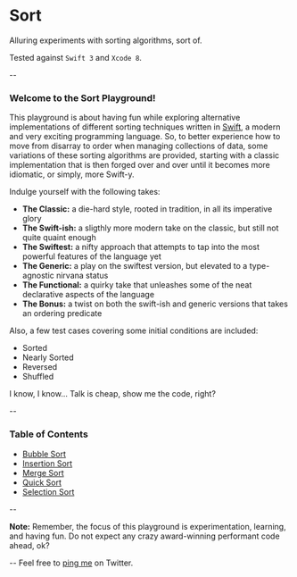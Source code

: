 # Sort
Alluring experiments with sorting algorithms, sort of.

Tested against `Swift 3` and `Xcode 8`.

--
### Welcome to the Sort Playground!

This playground is about having fun while exploring alternative implementations of different sorting techniques written in [Swift](http://swift.org), a modern and very exciting programming language. So, to better experience how to move from disarray to order when managing collections of data, some variations of these sorting algorithms are provided, starting with a classic implementation that is then forged over and over until it becomes more idiomatic, or simply, more Swift-y.

Indulge yourself with the following takes:

- **The Classic:** a die-hard style, rooted in tradition, in all its imperative glory
- **The Swift-ish:** a sligthly more modern take on the classic, but still not quite quaint enough
- **The Swiftest:** a nifty approach that attempts to tap into the most powerful features of the language yet
- **The Generic:** a play on the swiftest version, but elevated to a type-agnostic nirvana status
- **The Functional:** a quirky take that unleashes some of the neat declarative aspects of the language
- **The Bonus:** a twist on both the swift-ish and generic versions that takes an ordering predicate

Also, a few test cases covering some initial conditions are included:

- Sorted
- Nearly Sorted
- Reversed
- Shuffled

I know, I know... Talk is cheap, show me the code, right?

--
### Table of Contents

- [Bubble Sort](https://github.com/adrfer/Sort/blob/master/Sort.playground/Pages/Bubble%20Sort.xcplaygroundpage/Contents.swift)
- [Insertion Sort](https://github.com/adrfer/Sort/blob/master/Sort.playground/Pages/Insertion%20Sort.xcplaygroundpage/Contents.swift)
- [Merge Sort](https://github.com/adrfer/Sort/blob/master/Sort.playground/Pages/Merge%20Sort.xcplaygroundpage/Contents.swift)
- [Quick Sort](https://github.com/adrfer/Sort/blob/master/Sort.playground/Pages/Quick%20Sort.xcplaygroundpage/Contents.swift)
- [Selection Sort](https://github.com/adrfer/Sort/blob/master/Sort.playground/Pages/Selection%20Sort.xcplaygroundpage/Contents.swift)

--

**Note:** Remember, the focus of this playground is experimentation, learning, and having fun. Do not expect any crazy award-winning performant code ahead, ok?

--
Feel free to [ping me](https://twitter.com/_adrfer) on Twitter.
